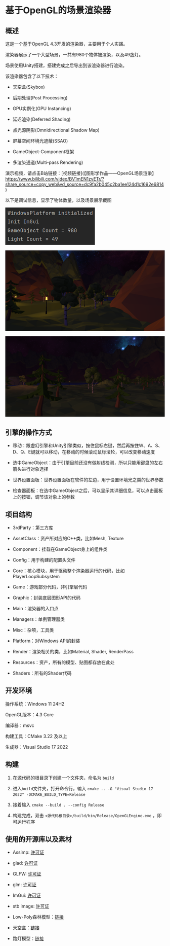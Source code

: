 # 基于OpenGL的场景渲染器

## 概述

这是一个基于OpenGL 4.3开发的渲染器，主要用于个人实践。

渲染器展示了一个大型场景，一共有980个物体被渲染，以及49盏灯。

场景使用Unity搭建，搭建完成之后导出到该渲染器进行渲染。

该渲染器包含了以下技术：

- 天空盒(Skybox)

- 后期处理(Post Processing)

- GPU实例化(GPU Instancing)

- 延迟渲染(Deferred Shading)

- 点光源阴影(Omnidirectional Shadow Map)

- 屏幕空间环境光遮蔽(SSAO)

- GameObject-Component框架

- 多渲染通道(Multi-pass Rendering)

演示视频，请点击B站链接：[视频链接](【图形学作品——OpenGL场景渲染】 https://www.bilibili.com/video/BV1mEN1zvETr/?share_source=copy_web&vd_source=dc9fa2b045c2ba1ee124d1c1692e6814)

以下是调试信息，显示了物体数量，以及场景展示截图

![](_assets/2025-06-21-19-59-44-image.png)

![](_assets/2025-06-21-20-00-56-image.png)

![](_assets/2025-06-21-20-02-07-image.png)

## 引擎的操作方式

- 移动：跟虚幻引擎和Unity引擎类似，按住鼠标右键，然后再按住W、A、S、D、Q、E键就可以移动，在移动的时候滚动鼠标滚轮，可以改变移动速度

- 选中GameObject：由于引擎目前还没有做射线检测，所以只能用键盘的左右箭头进行对象选择

- 世界设置面板：世界设置面板在软件的左边，用于设置环境光之类的世界参数

- 检查器面板：在选中GameObject之后，可以显示其详细信息，可以点击面板上的按钮，调节该对象上的参数

## 项目结构

- 3rdParty：第三方库

- AssetClass：资产所对应的C++类，比如Mesh, Texture

- Component：挂载在GameObject身上的组件类

- Config：用于构建的配置头文件

- Core：核心模块，用于驱动整个渲染器运行的代码，比如PlayerLoopSubsystem

- Game：游戏部分代码，非引擎层代码

- Graphic：封装底层图形API的代码

- Main：渲染器的入口点

- Managers：单例管理器类

- Misc：杂项，工具类

- Platform：对Windows API的封装

- Render：渲染相关的类，比如Material, Shader, RenderPass

- Resources：资产，所有的模型、贴图都存放在此处

- Shaders：所有的Shader代码

## 开发环境

操作系统：Windows 11 24H2

OpenGL版本：4.3 Core

编译器：msvc

构建工具：CMake 3.22 及以上

生成器：Visual Studio 17 2022

## 构建

1. 在源代码的根目录下创建一个文件夹，命名为 `build`

2. 进入`build`文件夹，打开命令行，输入 `cmake .. -G "Visual Studio 17 2022" -DCMAKE_BUILD_TYPE=Release`

3. 接着输入 `cmake --build . --config Release`

4. 构建完成，双击 `<源代码根目录>/build/bin/Release/OpenGLEngine.exe` ，即可运行程序

## 使用的开源库以及素材

- Assimp: [许可证](./3rdParty/assimp/LICENSE)

- glad: [许可证](./3rdParty/glad/LICENSE.txt)

- GLFW: [许可证](./3rdParty/glfw/LICENSE.md)

- glm: [许可证](./3rdParty/glm/copying.txt)

- ImGui: [许可证](./3rdParty/imgui/imgui/LICENSE.txt)

- stb image: [许可证](./3rdParty/stb/LICENSE.txt)

- Low-Poly森林模型：[链接](https://fab.com/s/0f41da92730e)

- 天空盒：[链接](https://opengameart.org/content/ulukais-space-skyboxes)

- 路灯模型：[链接](https://fab.com/s/2b74e7355905)
